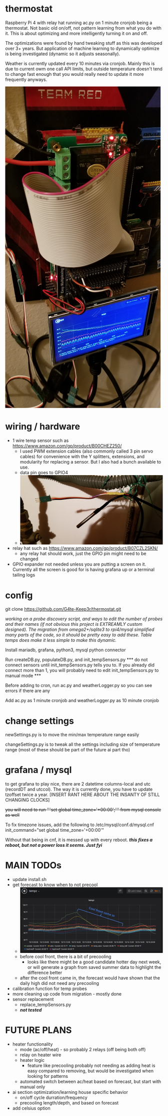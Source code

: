 # thermostat
Raspberry Pi 4 with relay hat running ac.py on 1 minute cronjob being a thermostat. Not basic old on/off, not pattern learning from what you do with it. This is about optimizing and more intelligently turning it on and off.

The optimizations were found by hand tweaking stuff as this was developed over 3+ years. But application of machine learning to dynamically optimize is being investigated (dynamic so it adjusts seasonally).

Weather is currently updated every 10 minutes via cronjob. Mainly this is due to current owm one call API limits, but outside temperature doesn't tend to change fast enough that you would really need to update it more frequently anyways.


![in use](https://github.com/G4te-Keep3r/thermostat/blob/master/in-use.jpg)


# wiring / hardware
* 1 wire temp sensor such as https://www.amazon.com/gp/product/B00CHEZ250/
	* I used PWM extension cables (also commonly called 3 pin servo cables) for convenience with the Y splitters, extensions, and modularity for replacing a sensor. But I also had a bunch available to use.
	* data pin goes to GPIO4
	* ![wiring](https://github.com/G4te-Keep3r/thermostat/blob/master/wiring.jpg)
* relay hat such as https://www.amazon.com/gp/product/B07CZL2SKN/
	* any relay hat should work, just the GPIO pin might need to be changed
* GPIO expander not needed unless you are putting a screen on it. Currently all the screen is good for is having grafana up or a terminal tailing logs


# config
git clone https://github.com/G4te-Keep3r/thermostat.git

*working on a probe discovery script, and ways to edit the number of probes and their names (if not obvious this project is EXTREAMLY custom designed). The migration from omega2+/sqlite3 to rpi4/mysql simplified many parts of the code, so it should be pretty easy to add these. Table temps does make it less simple to make this dynamic.*


Install mariadb, grafana, python3, mysql python connector

Run createDB.py, populateDB.py, and init_tempSensors.py *** do not connect sensors until init_tempSensors.py tells you to. If you already did connect more than 1, you will probably need to edit init_tempSensors.py to manual mode ***

Before adding to cron, run ac.py and weatherLogger.py so you can see errors if there are any

Add ac.py as 1 minute cronjob and weatherLogger.py as 10 minute cronjob


# change settings
newSettings.py is to move the min/max temperature range easily

changeSettings.py is to tweak all the settings including size of temperature range (most of these should be part of the future ai part tho)


# grafana / mysql
to get grafana to play nice, there are 2 datetime columns-local and utc (recordDT and utccol). The way it is currently done, you have to update tzoffset twice a year. [INSERT RANT HERE ABOUT THE INSANTY OF STILL CHANGING CLOCKS]

<del>you will need to run '''set global time_zone='+00:00';''' from mysql console as well<del>

To fix timezone issues, add the following to /etc/mysql/conf.d/mysql.cnf
init_command="set global time_zone='+00:00'"


Without that being in cnf, it is messed up with every reboot. ***this fixes a reboot, but not a power loss it seems. Just fyi***


# MAIN TODOs
* update install.sh
* get forecast to know when to not precool
	* ![2 day graph](https://github.com/G4te-Keep3r/thermostat/blob/master/2day-example-graph-with-note.png)
	* before cool front, there is a bit of precooling
		* looks like there might be a good candidate hotter day next week, or will generate a graph from saved summer data to highlight the difference better
	* after the cool front came in, the forecast would have shown that the daily high did not need any precooling
* calibration function for temp probes
* more cleaning up code from migration - mostly done
* sensor replacement
	* replace_tempSensors.py
	* ***not tested***


# FUTURE PLANS
* heater functionality
	* mode (ac/off/heat) - so probably 2 relays (off being both off)
	* relay on heater wire
	* heater logic
		* feature like precooling probably not needing as adding heat is easy compared to removing, but would be investigated when looking for patterns
	* automated switch between ac/heat based on forecast, but start with manual only
* ai section optimization/learning house specific behavior
	* on/off cycle durration/frequency
	* precooling length/depth, and based on forecast
* add celsius option